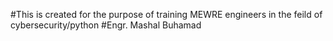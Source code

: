 #This is created for the purpose of training MEWRE engineers in the feild of cybersecurity/python
#Engr. Mashal Buhamad
